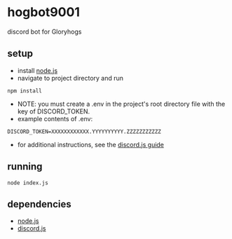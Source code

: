 # hogbot9001
discord bot for Gloryhogs

## setup
- install [node.js](https://nodejs.org/en/download/)
- navigate to project directory and run
```
npm install
```
- NOTE: you must create a .env in the project's root directory file with the key of DISCORD_TOKEN.
- example contents of .env:
```
DISCORD_TOKEN=XXXXXXXXXXXX.YYYYYYYYYY.ZZZZZZZZZZZ
```
- for additional instructions, see the [discord.js guide](https://discordjs.guide/)

## running
```
node index.js
```

## dependencies
* [node.js](https://nodejs.org/)
* [discord.js](https://discord.js.org/)


